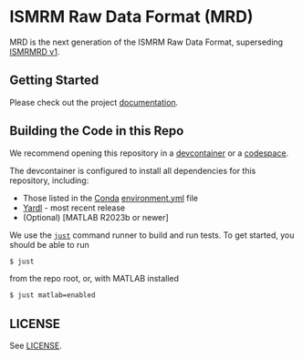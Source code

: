 # ISMRM Raw Data Format (MRD)

MRD is the next generation of the ISMRM Raw Data Format, superseding [ISMRMRD v1](https://ismrmrd.readthedocs.io).


## Getting Started

Please check out the project [documentation](https://ismrmrd.github.io/mrd).

## Building the Code in this Repo

We recommend opening this repository in a [devcontainer](https://code.visualstudio.com/docs/devcontainers/containers) or a [codespace](https://docs.github.com/en/codespaces/overview).

The devcontainer is configured to install all dependencies for this repository, including:
- Those listed in the [Conda](https://docs.conda.io/en/latest/) [environment.yml](environment.yml)
file
- [Yardl](https://github.com/microsoft/yardl/releases) - most recent release
- (Optional) [MATLAB R2023b or newer]

We use the [`just`](https://github.com/casey/just) command runner to build and run tests. To get started, you should be able to run

```bash
$ just
```

from the repo root, or, with MATLAB installed

```bash
$ just matlab=enabled
```

## LICENSE

See [LICENSE](LICENSE).
